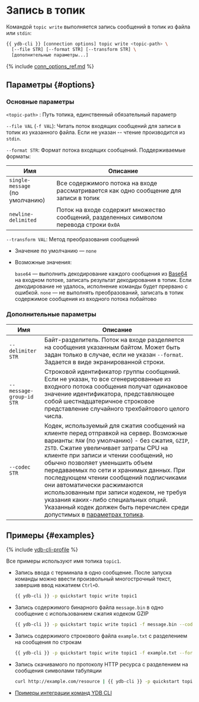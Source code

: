 # Запись в топик

Командой `topic write` выполняется запись сообщений в топик из файла или `stdin`:

```bash
{{ ydb-cli }} [connection options] topic write <topic-path> \
  [--file STR] [--format STR] [--transform STR] \
  [дополнительные параметры...]
```

{% include [conn_options_ref.md](commands/_includes/conn_options_ref.md) %}

## Параметры {#options}

### Основные параметры

`<topic-path>` : Путь топика, единственный обязательный параметр

`--file VAL` (`-f VAL`): Читать поток входящих сообщений для записи в топик из указанного файла. Если не указан -- чтение производится из `stdin`.

`--format STR`: Формат потока входящих сообщений. Поддерживаемые форматы:

  | Имя | Описание |
  | ---|--- |
  | `single-message`<br/>(по умолчанию)|Все содержимого потока на входе рассматривается как одно сообщение для записи в топик |
  | `newline-delimited`|Поток на входе содержит множество сообщений, разделенных символом перевода строки `0x0A` |

`--transform VAL`: Метод преобразования сообщений

- Значение по умолчанию — `none`
- Возможные значения:

  `base64` — выполнить декодирование каждого сообщения из [Base64](https://ru.wikipedia.org/wiki/Base64) на входном потоке, записать результат декодирования в топик. Если декодирование не удалось, исполнение команды будет прервано с ошибкой.
  `none` — не выполнять преобразований, записать в топик содержимое сообщения из входного потока побайтово

### Дополнительные параметры

| Имя | Описание |
| ---|--- |
| `--delimiter STR` | Байт-разделитель. Поток на входе разделяется на сообщения указанным байтом. Может быть задан только в случае, если не указан `--format`. Задается в виде экранированной строки. |
| `--message-group-id STR` | Строковой идентификатор группы сообщений. Если не указан, то все сгенерированные из входного потока сообщения получат одинаковое значение идентификатора, представляющее собой шестнадцатеричное строковое представление случайного трехбайтового целого числа. |
| `--codec STR` | Кодек, используемый для сжатия сообщений на клиенте перед отправкой на сервер. Возможные варианты: `RAW` (по умолчанию) - без сжатия, `GZIP`, `ZSTD`. Сжатие увеличивает затраты CPU на клиенте при записи и чтении сообщений, но обычно позволяет уменьшить объем передаваемых по сети и хранимых данных. При последующем чтении сообщений подписчиками они автоматически расжимаются использованным при записи кодеком, не требуя указания каких-либо специальных опций. Указанный кодек должен быть перечислен среди допустимых в [параметрах топика](topic-create.md#create-options). |

## Примеры {#examples}

{% include [ydb-cli-profile](../../_includes/ydb-cli-profile.md) %}

Все примеры используют имя топика `topic1`.

* Запись ввода с терминала в одно сообщение. После запуска команды можно ввести произвольный многострочный текст, завершив ввод нажатием `Ctrl+D`.

  ```bash
  {{ ydb-cli }} -p quickstart topic write topic1
  ```

* Запись содержимого бинарного файла `message.bin` в одно сообщение с использованием сжатия кодеком GZIP

  ```bash
  {{ ydb-cli }} -p quickstart topic write topic1 -f message.bin --codec GZIP
  ```

* Запись содержимого строкового файла `example.txt` с разделением на сообщения по строкам

  ```bash
  {{ ydb-cli }} -p quickstart topic write topic1 -f example.txt --format newline-delimited
  ```

* Запись скачивамого по протоколу HTTP ресурса с разделением на сообщения символами табуляции

  ```bash
  curl http://example.com/resource | {{ ydb-cli }} -p quickstart topic write topic1 --delimiter "\t"
  ```

* [Примеры интеграции команд YDB CLI](topic-pipeline.md)

